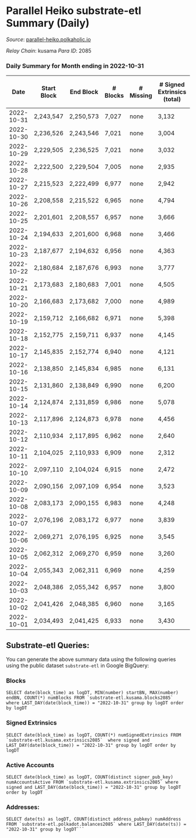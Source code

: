 # Parallel Heiko substrate-etl Summary (Daily)

_Source_: [parallel-heiko.polkaholic.io](https://parallel-heiko.polkaholic.io)

*Relay Chain*: kusama
*Para ID*: 2085



### Daily Summary for Month ending in 2022-10-31


| Date | Start Block | End Block | # Blocks | # Missing | # Signed Extrinsics (total) | # Active Accounts | # Addresses with Balances | # Events | # Transfers | # XCM Transfers In | # XCM Transfers Out |
| ---- | ----------- | --------- | -------- | --------- | --------------------------- | ----------------- | ------------------------- | -------- | ----------- | ------------------ | ------------------- |
| 2022-10-31 | 2,243,547 | 2,250,573 | 7,027 | none  | 3,132 | 244 | 25,665 | 36,985 | 1,285  | 114 ($152,542.47) | 88 ($104,045.10) |
| 2022-10-30 | 2,236,526 | 2,243,546 | 7,021 | none  | 3,004 | 184 | 25,646 | 35,713 | 1,318  | 44 ($53,476.90) | 46 ($12,662.81) |
| 2022-10-29 | 2,229,505 | 2,236,525 | 7,021 | none  | 3,032 | 275 |  | 35,832 | 1,293  | 44 ($81,408.93) | 42 ($7,971.75) |
| 2022-10-28 | 2,222,500 | 2,229,504 | 7,005 | none  | 2,935 | 142 |  | 33,169 | 881  | 42 ($25,750.89) | 35 ($5,135.68) |
| 2022-10-27 | 2,215,523 | 2,222,499 | 6,977 | none  | 2,942 | 150 |  | 34,176 | 1,097  | 73 ($35,446.04) | 72 ($30,855.06) |
| 2022-10-26 | 2,208,558 | 2,215,522 | 6,965 | none  | 4,794 | 227 |  | 43,754 | 1,358  | 129 ($103,513.25) | 108 ($47,353.60) |
| 2022-10-25 | 2,201,601 | 2,208,557 | 6,957 | none  | 3,666 | 167 | 25,093 | 38,475 | 1,315  | 91 ($36,967.46) | 99 ($121,417.77) |
| 2022-10-24 | 2,194,633 | 2,201,600 | 6,968 | none  | 3,466 | 189 | 25,040 | 39,161 | 1,575  | 78 ($359,782.01) | 55 ($66,857.13) |
| 2022-10-23 | 2,187,677 | 2,194,632 | 6,956 | none  | 4,363 | 147 | 24,688 | 40,712 | 992  | 56 ($22,478.82) | 56 ($18,080.05) |
| 2022-10-22 | 2,180,684 | 2,187,676 | 6,993 | none  | 3,777 | 207 | 24,663 | 39,063 | 1,356  | 78 ($45,573.26) | 79 ($44,156.22) |
| 2022-10-21 | 2,173,683 | 2,180,683 | 7,001 | none  | 4,505 | 189 |  | 42,756 | 1,319  | 74 ($67,229.88) | 63 ($28,602.24) |
| 2022-10-20 | 2,166,683 | 2,173,682 | 7,000 | none  | 4,989 | 203 |  | 46,296 | 1,794  | 99 ($39,371.98) | 93 ($20,909.48) |
| 2022-10-19 | 2,159,712 | 2,166,682 | 6,971 | none  | 5,398 | 223 | 24,588 | 49,734 | 2,098  | 115 ($158,248.84) | 121 ($63,325.35) |
| 2022-10-18 | 2,152,775 | 2,159,711 | 6,937 | none  | 4,145 | 171 | 24,575 | 41,962 | 1,599  | 56 ($56,687.31) | 67 ($5,462.01) |
| 2022-10-17 | 2,145,835 | 2,152,774 | 6,940 | none  | 4,121 | 208 | 24,223 | 40,991 | 1,451  | 81 ($75,955.96) | 95 ($42,383.29) |
| 2022-10-16 | 2,138,850 | 2,145,834 | 6,985 | none  | 6,131 | 229 | 24,204 | 51,208 | 1,571  | 108 ($128,020.18) | 131 ($31,753.80) |
| 2022-10-15 | 2,131,860 | 2,138,849 | 6,990 | none  | 6,200 | 181 |  | 51,301 | 1,522  | 90 ($62,932.87) | 108 ($40,573.82) |
| 2022-10-14 | 2,124,874 | 2,131,859 | 6,986 | none  | 5,078 | 170 |  | 47,455 | 1,968  | 107 ($49,878.03) | 107 ($21,521.29) |
| 2022-10-13 | 2,117,896 | 2,124,873 | 6,978 | none  | 4,456 | 188 | 23,810 | 44,484 | 2,018  | 133 ($212,043.40) | 109 ($68,945.03) |
| 2022-10-12 | 2,110,934 | 2,117,895 | 6,962 | none  | 2,640 | 134 | 23,784 | 31,569 | 828  | 30 ($6,726.92) | 34 ($10,443.40) |
| 2022-10-11 | 2,104,025 | 2,110,933 | 6,909 | none  | 2,312 | 104 |  | 29,365 | 664  | 19 ($4,713.51) | 21 ($4,091.60) |
| 2022-10-10 | 2,097,110 | 2,104,024 | 6,915 | none  | 2,472 | 120 |  | 31,634 | 2,134  | 31 ($4,605.09) | 25 ($2,420.83) |
| 2022-10-09 | 2,090,156 | 2,097,109 | 6,954 | none  | 3,523 | 200 |  | 39,140 | 5,314  | 16 ($2,458.28) | 28 ($6,257.82) |
| 2022-10-08 | 2,083,173 | 2,090,155 | 6,983 | none  | 4,248 | 110 | 23,434 | 42,138 | 4,881  | 21 ($10,200.06) | 39 ($7,865.30) |
| 2022-10-07 | 2,076,196 | 2,083,172 | 6,977 | none  | 3,839 | 123 | 23,429 | 43,973 | 6,076  | 20 ($12,551.12) | 30 ($16,757.83) |
| 2022-10-06 | 2,069,271 | 2,076,195 | 6,925 | none  | 3,545 | 128 | 23,080 | 39,073 | 5,243  | 23 ($13,120.10) | 30 ($10,774.98) |
| 2022-10-05 | 2,062,312 | 2,069,270 | 6,959 | none  | 3,260 | 124 | 23,067 | 38,100 | 5,604  | 19 ($3,047.83) | 30 ($10,052.67) |
| 2022-10-04 | 2,055,343 | 2,062,311 | 6,969 | none  | 4,259 | 118 | 23,055 | 44,589 | 6,129  | 27 ($10,961.82) | 30 ($6,116.44) |
| 2022-10-03 | 2,048,386 | 2,055,342 | 6,957 | none  | 3,800 | 118 |  | 40,386 | 5,071  | 17 ($6,927.79) | 37 ($5,416.42) |
| 2022-10-02 | 2,041,426 | 2,048,385 | 6,960 | none  | 3,165 | 116 |  | 36,454 | 4,792  | 21 ($3,680.82) | 27 ($43,098.83) |
| 2022-10-01 | 2,034,493 | 2,041,425 | 6,933 | none  | 3,430 | 105 |  | 38,597 | 5,094  | 7 ($4,166.38) | 16 ($2,011.12) |

## Substrate-etl Queries:
You can generate the above summary data using the following queries using the public dataset `substrate-etl` in Google BigQuery:


### Blocks
```
SELECT date(block_time) as logDT, MIN(number) startBN, MAX(number) endBN, COUNT(*) numBlocks FROM `substrate-etl.kusama.blocks2085`  where LAST_DAY(date(block_time)) = "2022-10-31" group by logDT order by logDT
```


### Signed Extrinsics
```
SELECT date(block_time) as logDT, COUNT(*) numSignedExtrinsics FROM `substrate-etl.kusama.extrinsics2085`  where signed and LAST_DAY(date(block_time)) = "2022-10-31" group by logDT order by logDT
```


### Active Accounts
```
SELECT date(block_time) as logDT, COUNT(distinct signer_pub_key) numAccountsActive FROM `substrate-etl.kusama.extrinsics2085` where signed and LAST_DAY(date(block_time)) = "2022-10-31" group by logDT order by logDT
```


### Addresses:
```
SELECT date(ts) as logDT, COUNT(distinct address_pubkey) numAddress FROM `substrate-etl.polkadot.balances2085` where LAST_DAY(date(ts)) = "2022-10-31" group by logDT```

